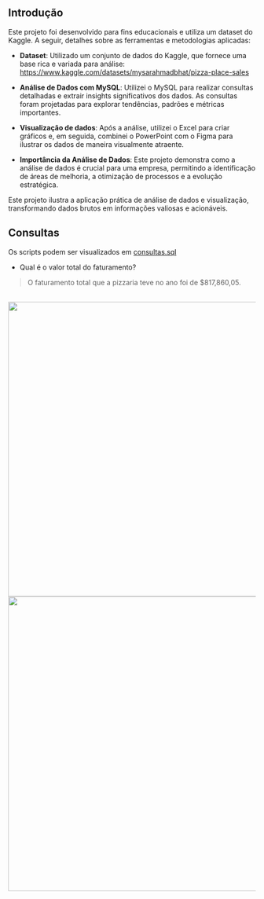 ## Introdução

Este projeto foi desenvolvido para fins educacionais e utiliza um dataset do Kaggle. A seguir, detalhes sobre as ferramentas e metodologias aplicadas:

- **Dataset**: Utilizado um conjunto de dados do Kaggle, que fornece uma base rica e variada para análise: https://www.kaggle.com/datasets/mysarahmadbhat/pizza-place-sales

- **Análise de Dados com MySQL**: Utilizei o MySQL para realizar consultas detalhadas e extrair insights significativos dos dados. As consultas foram projetadas para explorar tendências, padrões e métricas importantes.

- **Visualização de dados**: Após a análise, utilizei o Excel para criar gráficos e, em seguida, combinei o PowerPoint com o Figma para ilustrar os dados de maneira visualmente atraente.

- **Importância da Análise de Dados**: Este projeto demonstra como a análise de dados é crucial para uma empresa, permitindo a identificação de áreas de melhoria, a otimização de processos e a evolução estratégica.

Este projeto ilustra a aplicação prática de análise de dados e visualização, transformando dados brutos em informações valiosas e acionáveis.


## Consultas
Os scripts podem ser visualizados em [consultas.sql](https://github.com/joaochvs/projetos-analise-de-dados/blob/main/projetos/projeto%203/pizzaria.sql)
<br/>

+ Qual é o valor total do faturamento?
>O faturamento total que a pizzaria teve no ano foi de $817,860,05.
<br/>
<div align="center">
    <img src="https://github.com/user-attachments/assets/7f4a6408-59de-4c9e-99ec-8c1efdb43316" width="600"/>
    <img src="https://github.com/user-attachments/assets/9ccf0046-092e-454c-824c-032cc3896a1c" width="600"/>
</div>
<br/>



